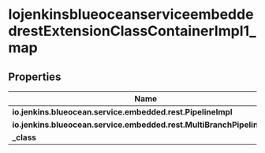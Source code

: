
# IojenkinsblueoceanserviceembeddedrestExtensionClassContainerImpl1_map

## Properties
Name | Type | Description | Notes
------------ | ------------- | ------------- | -------------
**io.jenkins.blueocean.service.embedded.rest.PipelineImpl** | [**IojenkinsblueoceanserviceembeddedrestExtensionClassImpl**](IojenkinsblueoceanserviceembeddedrestExtensionClassImpl.md) |  |  [optional]
**io.jenkins.blueocean.service.embedded.rest.MultiBranchPipelineImpl** | [**IojenkinsblueoceanserviceembeddedrestExtensionClassImpl**](IojenkinsblueoceanserviceembeddedrestExtensionClassImpl.md) |  |  [optional]
**_class** | **kotlin.String** |  |  [optional]



